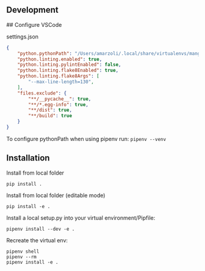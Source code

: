 ## Development

## Configure VSCode

settings.json

```json
{
    "python.pythonPath": "/Users/amarzoli/.local/share/virtualenvs/manga-S-NqUtI-/bin/python",
    "python.linting.enabled": true,
    "python.linting.pylintEnabled": false,
    "python.linting.flake8Enabled": true,
    "python.linting.flake8Args": [
        "--max-line-length=130",
    ],
    "files.exclude": {
        "**/__pycache__": true,
        "**/*.egg-info": true,
        "**/dist": true,
        "**/build": true
    }
}
```

To configure pythonPath when using pipenv run: `pipenv --venv`


## Installation

Install from local folder  

```
pip install .
```

Install from local folder (editable mode)  

```
pip install -e .
```

Install a local setup.py into your virtual environment/Pipfile:  

```
pipenv install --dev -e .
```

Recreate the virtual env:

```
pipenv shell
pipenv --rm
pipenv install -e .
```